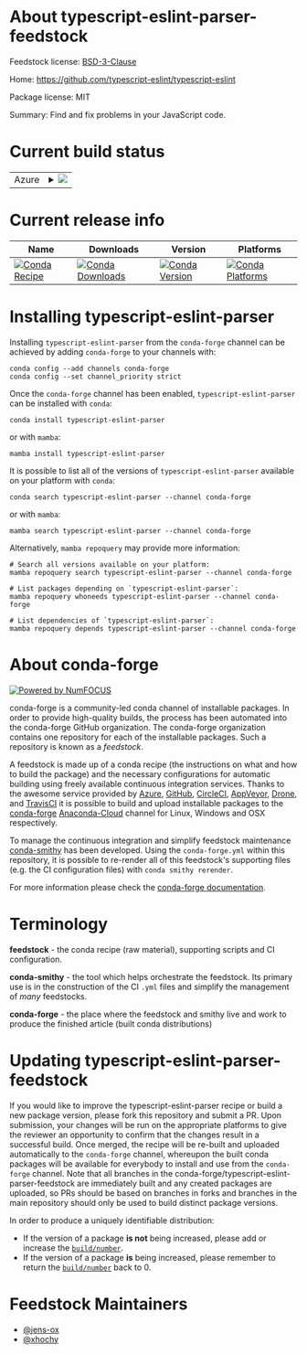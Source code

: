 About typescript-eslint-parser-feedstock
========================================

Feedstock license: [BSD-3-Clause](https://github.com/conda-forge/typescript-eslint-parser-feedstock/blob/main/LICENSE.txt)

Home: https://github.com/typescript-eslint/typescript-eslint

Package license: MIT

Summary: Find and fix problems in your JavaScript code.

Current build status
====================


<table>
    
  <tr>
    <td>Azure</td>
    <td>
      <details>
        <summary>
          <a href="https://dev.azure.com/conda-forge/feedstock-builds/_build/latest?definitionId=15860&branchName=main">
            <img src="https://dev.azure.com/conda-forge/feedstock-builds/_apis/build/status/typescript-eslint-parser-feedstock?branchName=main">
          </a>
        </summary>
        <table>
          <thead><tr><th>Variant</th><th>Status</th></tr></thead>
          <tbody><tr>
              <td>linux_64_nodejs16</td>
              <td>
                <a href="https://dev.azure.com/conda-forge/feedstock-builds/_build/latest?definitionId=15860&branchName=main">
                  <img src="https://dev.azure.com/conda-forge/feedstock-builds/_apis/build/status/typescript-eslint-parser-feedstock?branchName=main&jobName=linux&configuration=linux%20linux_64_nodejs16" alt="variant">
                </a>
              </td>
            </tr><tr>
              <td>linux_64_nodejs18</td>
              <td>
                <a href="https://dev.azure.com/conda-forge/feedstock-builds/_build/latest?definitionId=15860&branchName=main">
                  <img src="https://dev.azure.com/conda-forge/feedstock-builds/_apis/build/status/typescript-eslint-parser-feedstock?branchName=main&jobName=linux&configuration=linux%20linux_64_nodejs18" alt="variant">
                </a>
              </td>
            </tr><tr>
              <td>linux_aarch64_nodejs16</td>
              <td>
                <a href="https://dev.azure.com/conda-forge/feedstock-builds/_build/latest?definitionId=15860&branchName=main">
                  <img src="https://dev.azure.com/conda-forge/feedstock-builds/_apis/build/status/typescript-eslint-parser-feedstock?branchName=main&jobName=linux&configuration=linux%20linux_aarch64_nodejs16" alt="variant">
                </a>
              </td>
            </tr><tr>
              <td>linux_aarch64_nodejs18</td>
              <td>
                <a href="https://dev.azure.com/conda-forge/feedstock-builds/_build/latest?definitionId=15860&branchName=main">
                  <img src="https://dev.azure.com/conda-forge/feedstock-builds/_apis/build/status/typescript-eslint-parser-feedstock?branchName=main&jobName=linux&configuration=linux%20linux_aarch64_nodejs18" alt="variant">
                </a>
              </td>
            </tr><tr>
              <td>osx_64_nodejs16</td>
              <td>
                <a href="https://dev.azure.com/conda-forge/feedstock-builds/_build/latest?definitionId=15860&branchName=main">
                  <img src="https://dev.azure.com/conda-forge/feedstock-builds/_apis/build/status/typescript-eslint-parser-feedstock?branchName=main&jobName=osx&configuration=osx%20osx_64_nodejs16" alt="variant">
                </a>
              </td>
            </tr><tr>
              <td>osx_64_nodejs18</td>
              <td>
                <a href="https://dev.azure.com/conda-forge/feedstock-builds/_build/latest?definitionId=15860&branchName=main">
                  <img src="https://dev.azure.com/conda-forge/feedstock-builds/_apis/build/status/typescript-eslint-parser-feedstock?branchName=main&jobName=osx&configuration=osx%20osx_64_nodejs18" alt="variant">
                </a>
              </td>
            </tr><tr>
              <td>osx_arm64_nodejs16</td>
              <td>
                <a href="https://dev.azure.com/conda-forge/feedstock-builds/_build/latest?definitionId=15860&branchName=main">
                  <img src="https://dev.azure.com/conda-forge/feedstock-builds/_apis/build/status/typescript-eslint-parser-feedstock?branchName=main&jobName=osx&configuration=osx%20osx_arm64_nodejs16" alt="variant">
                </a>
              </td>
            </tr><tr>
              <td>osx_arm64_nodejs18</td>
              <td>
                <a href="https://dev.azure.com/conda-forge/feedstock-builds/_build/latest?definitionId=15860&branchName=main">
                  <img src="https://dev.azure.com/conda-forge/feedstock-builds/_apis/build/status/typescript-eslint-parser-feedstock?branchName=main&jobName=osx&configuration=osx%20osx_arm64_nodejs18" alt="variant">
                </a>
              </td>
            </tr>
          </tbody>
        </table>
      </details>
    </td>
  </tr>
</table>

Current release info
====================

| Name | Downloads | Version | Platforms |
| --- | --- | --- | --- |
| [![Conda Recipe](https://img.shields.io/badge/recipe-typescript--eslint--parser-green.svg)](https://anaconda.org/conda-forge/typescript-eslint-parser) | [![Conda Downloads](https://img.shields.io/conda/dn/conda-forge/typescript-eslint-parser.svg)](https://anaconda.org/conda-forge/typescript-eslint-parser) | [![Conda Version](https://img.shields.io/conda/vn/conda-forge/typescript-eslint-parser.svg)](https://anaconda.org/conda-forge/typescript-eslint-parser) | [![Conda Platforms](https://img.shields.io/conda/pn/conda-forge/typescript-eslint-parser.svg)](https://anaconda.org/conda-forge/typescript-eslint-parser) |

Installing typescript-eslint-parser
===================================

Installing `typescript-eslint-parser` from the `conda-forge` channel can be achieved by adding `conda-forge` to your channels with:

```
conda config --add channels conda-forge
conda config --set channel_priority strict
```

Once the `conda-forge` channel has been enabled, `typescript-eslint-parser` can be installed with `conda`:

```
conda install typescript-eslint-parser
```

or with `mamba`:

```
mamba install typescript-eslint-parser
```

It is possible to list all of the versions of `typescript-eslint-parser` available on your platform with `conda`:

```
conda search typescript-eslint-parser --channel conda-forge
```

or with `mamba`:

```
mamba search typescript-eslint-parser --channel conda-forge
```

Alternatively, `mamba repoquery` may provide more information:

```
# Search all versions available on your platform:
mamba repoquery search typescript-eslint-parser --channel conda-forge

# List packages depending on `typescript-eslint-parser`:
mamba repoquery whoneeds typescript-eslint-parser --channel conda-forge

# List dependencies of `typescript-eslint-parser`:
mamba repoquery depends typescript-eslint-parser --channel conda-forge
```


About conda-forge
=================

[![Powered by
NumFOCUS](https://img.shields.io/badge/powered%20by-NumFOCUS-orange.svg?style=flat&colorA=E1523D&colorB=007D8A)](https://numfocus.org)

conda-forge is a community-led conda channel of installable packages.
In order to provide high-quality builds, the process has been automated into the
conda-forge GitHub organization. The conda-forge organization contains one repository
for each of the installable packages. Such a repository is known as a *feedstock*.

A feedstock is made up of a conda recipe (the instructions on what and how to build
the package) and the necessary configurations for automatic building using freely
available continuous integration services. Thanks to the awesome service provided by
[Azure](https://azure.microsoft.com/en-us/services/devops/), [GitHub](https://github.com/),
[CircleCI](https://circleci.com/), [AppVeyor](https://www.appveyor.com/),
[Drone](https://cloud.drone.io/welcome), and [TravisCI](https://travis-ci.com/)
it is possible to build and upload installable packages to the
[conda-forge](https://anaconda.org/conda-forge) [Anaconda-Cloud](https://anaconda.org/)
channel for Linux, Windows and OSX respectively.

To manage the continuous integration and simplify feedstock maintenance
[conda-smithy](https://github.com/conda-forge/conda-smithy) has been developed.
Using the ``conda-forge.yml`` within this repository, it is possible to re-render all of
this feedstock's supporting files (e.g. the CI configuration files) with ``conda smithy rerender``.

For more information please check the [conda-forge documentation](https://conda-forge.org/docs/).

Terminology
===========

**feedstock** - the conda recipe (raw material), supporting scripts and CI configuration.

**conda-smithy** - the tool which helps orchestrate the feedstock.
                   Its primary use is in the construction of the CI ``.yml`` files
                   and simplify the management of *many* feedstocks.

**conda-forge** - the place where the feedstock and smithy live and work to
                  produce the finished article (built conda distributions)


Updating typescript-eslint-parser-feedstock
===========================================

If you would like to improve the typescript-eslint-parser recipe or build a new
package version, please fork this repository and submit a PR. Upon submission,
your changes will be run on the appropriate platforms to give the reviewer an
opportunity to confirm that the changes result in a successful build. Once
merged, the recipe will be re-built and uploaded automatically to the
`conda-forge` channel, whereupon the built conda packages will be available for
everybody to install and use from the `conda-forge` channel.
Note that all branches in the conda-forge/typescript-eslint-parser-feedstock are
immediately built and any created packages are uploaded, so PRs should be based
on branches in forks and branches in the main repository should only be used to
build distinct package versions.

In order to produce a uniquely identifiable distribution:
 * If the version of a package **is not** being increased, please add or increase
   the [``build/number``](https://docs.conda.io/projects/conda-build/en/latest/resources/define-metadata.html#build-number-and-string).
 * If the version of a package **is** being increased, please remember to return
   the [``build/number``](https://docs.conda.io/projects/conda-build/en/latest/resources/define-metadata.html#build-number-and-string)
   back to 0.

Feedstock Maintainers
=====================

* [@jens-ox](https://github.com/jens-ox/)
* [@xhochy](https://github.com/xhochy/)

